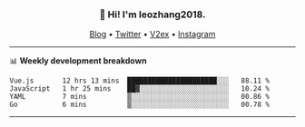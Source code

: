 <h3 align="center">👋 Hi! I'm leozhang2018.</h3>
<p align="center">
  <a href="https://code.leozhang2018.me">Blog</a> •
  <a href="https://twitter.com/leozhang2018">Twitter</a> •
  <a href="https://www.v2ex.com/member/leozhang">V2ex</a> •
  <a href="https://www.instagram.com/leozhanghere">Instagram</a>
</p>

-------

📊 **Weekly development breakdown**
<!--START_SECTION:waka-->
```text
Vue.js       12 hrs 13 mins  ██████████████████████░░░   88.11 % 
JavaScript   1 hr 25 mins    ██▓░░░░░░░░░░░░░░░░░░░░░░   10.24 % 
YAML         7 mins          ▒░░░░░░░░░░░░░░░░░░░░░░░░   00.86 % 
Go           6 mins          ▒░░░░░░░░░░░░░░░░░░░░░░░░   00.78 % 
```
<!--END_SECTION:waka-->
-------
